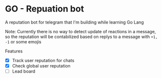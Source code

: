 # GO - Repuation bot

A reputation bot for telegram that I'm building while learning Go Lang

Note: Currently there is no way to detect update of reactions in a message, so the reputation will be contabilized based on replys to a message with `+1, -1` or some emojis

Features
 - [X] Track user reputation for chats
 - [X] Check global user reputation
 - [ ] Lead board
